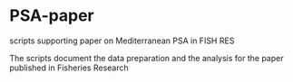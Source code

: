 # PSA-paper
scripts supporting paper on Mediterranean PSA in FISH RES

The scripts document the data preparation and the analysis for the paper published in Fisheries Research
